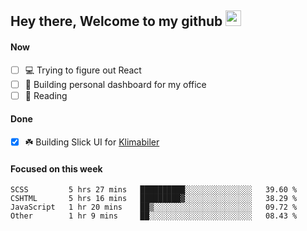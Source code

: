 ## Hey there, Welcome to my github <img src="https://media.giphy.com/media/hvRJCLFzcasrR4ia7z/giphy.gif" width="25px">

#### Now
- [ ] 💻 Trying to figure out React
- [ ] 🚀 Building personal dashboard for my office
- [ ] 📕 Reading

#### Done
- [x] ☘️ Building Slick UI for [Klimabiler](https://klimabiler.dk)
 
 #### Focused on this week
<!--START_SECTION:waka-->

```text
SCSS         5 hrs 27 mins   ██████████░░░░░░░░░░░░░░░   39.60 %
CSHTML       5 hrs 16 mins   █████████▓░░░░░░░░░░░░░░░   38.29 %
JavaScript   1 hr 20 mins    ██▒░░░░░░░░░░░░░░░░░░░░░░   09.72 %
Other        1 hr 9 mins     ██░░░░░░░░░░░░░░░░░░░░░░░   08.43 %
```

<!--END_SECTION:waka-->


